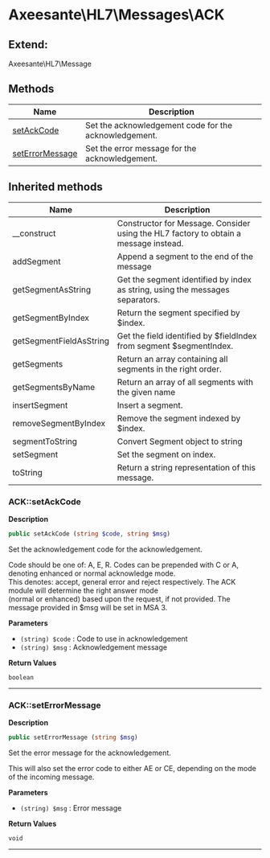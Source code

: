 # Axeesante\HL7\Messages\ACK  





## Extend:

Axeesante\HL7\Message

## Methods

| Name | Description |
|------|-------------|
|[setAckCode](#acksetackcode)|Set the acknowledgement code for the acknowledgement.|
|[setErrorMessage](#ackseterrormessage)|Set the error message for the acknowledgement.|

## Inherited methods

| Name | Description |
|------|-------------|
|__construct|Constructor for Message. Consider using the HL7 factory to obtain a message instead.|
|addSegment|Append a segment to the end of the message|
|getSegmentAsString|Get the segment identified by index as string, using the messages separators.|
|getSegmentByIndex|Return the segment specified by $index.|
|getSegmentFieldAsString|Get the field identified by $fieldIndex from segment $segmentIndex.|
|getSegments|Return an array containing all segments in the right order.|
|getSegmentsByName|Return an array of all segments with the given name|
|insertSegment|Insert a segment.|
|removeSegmentByIndex|Remove the segment indexed by $index.|
|segmentToString|Convert Segment object to string|
|setSegment|Set the segment on index.|
|toString|Return a string representation of this message.|



### ACK::setAckCode  

**Description**

```php
public setAckCode (string $code, string $msg)
```

Set the acknowledgement code for the acknowledgement. 

Code should be one of: A, E, R. Codes can be prepended with C or A, denoting enhanced or normal acknowledge mode.  
This denotes: accept, general error and reject respectively. The ACK module will determine the right answer mode  
(normal or enhanced) based upon the request, if not provided. The message provided in $msg will be set in MSA 3. 

**Parameters**

* `(string) $code`
: Code to use in acknowledgement  
* `(string) $msg`
: Acknowledgement message  

**Return Values**

`boolean`



<hr />


### ACK::setErrorMessage  

**Description**

```php
public setErrorMessage (string $msg)
```

Set the error message for the acknowledgement. 

This will also set the error code to either AE or CE, depending on the mode of the incoming message. 

**Parameters**

* `(string) $msg`
: Error message  

**Return Values**

`void`

<hr />

